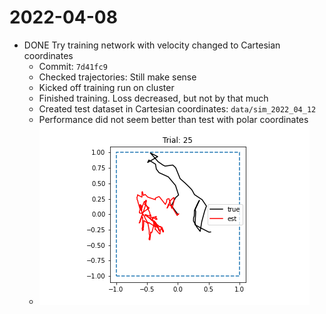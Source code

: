 # 2022-04-08

- DONE Try training network with velocity changed to Cartesian coordinates
	- Commit: `7d41fc9`
	- Checked trajectories: Still make sense
	- Kicked off training run on cluster
	- Finished training. Loss decreased, but not by that much
	- Created test dataset in Cartesian coordinates: `data/sim_2022_04_12`
	- Performance did not seem better than test with polar coordinates
	- ![test_cartesian_01.png](../assets/test_cartesian_01_1649781880387_0.png)
